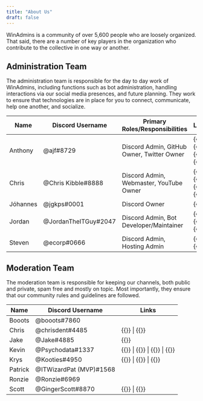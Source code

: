 ```yaml
---
title: "About Us"
draft: false
---
```


WinAdmins is a community of over 5,600 people who are loosely organized. That said, there are a number of key players in the organization who contribute to the collective in one way or another.

## Administration Team

The administration team is responsible for the day to day work of WinAdmins, including functions such as bot administration, handling interactions via our social media presences, and future planning. They work to ensure that technologies are in place for you to connect, communicate, help one another, and socialize.

Name|Discord Username|Primary Roles/Responsibilities|Links
-|-|-|-
Anthony|@ajf#8729|Discord Admin, GitHub Owner, Twitter Owner|{{<twitter handle="ajf8729" >}} \| {{<weblink site="https://www.anthonyfontanez.com/" >}} \| {{<github username="ajf8729" >}} \| {{<reddit u="ajf8729" >}}
Chris|@Chris Kibble#8888|Discord Admin, Webmaster, YouTube Owner|{{<twitter handle="Christopher83" >}} \| {{<weblink site="https://www.christopherkibble.com/" >}} \| {{<github username="ChrisKibble" >}} \| {{<reddit u="ChrisKibble" >}}
Jóhannes|@jgkps#0001|Discord Owner|{{<twitter handle="jgkps" >}}
Jordan|@JordanTheITGuy#2047|Discord Admin, Bot Developer/Maintainer|{{<twitter handle="JordanTheITguy" >}} \| {{<weblink site="https://jordantheitguy.com/" >}} \| {{<github username="JordanTheITGuy" >}}
Steven|@ecorp#0666|Discord Admin, Hosting Admin|{{<twitter handle="steven_vital" >}} \| {{<weblink site="https://techfoundry.co.uk/" >}}

## Moderation Team

The moderation team is responsible for keeping our channels, both public and private, spam free and mostly on topic. Most importantly, they ensure that our community rules and guidelines are followed.

Name|Discord Username|Links
-|-|-
Booots|@booots#7860
Chris|@chrisdent#4485|{{<weblink site="https://www.indented.co.uk/" >}} \| {{<github username="indented-automation" >}}
Jake|@Jake#4885|{{<twitter handle="shackelfjaco" >}}
Kevin|@Psychodata#1337|{{<twitter handle="psychodata" >}} \| {{<weblink site="https://contoso.one/" >}} \| {{<github username="PsychoData" >}} \| {{<reddit username="PsychoData" >}}
Krys|@Kooties#4950|{{<twitter handle="KrysOnTheNet" >}} \| {{<weblink site="https://KrysOnThe.Net" >}} \| {{<github username="Kooties" >}}
Patrick|@ITWizardPat (MVP)#1568
Ronzie|@Ronzie#6969
Scott|@GingerScott#8870|{{<twitter handle="smcallister594" >}} \| {{<reddit username="gingerscottmca" >}}
